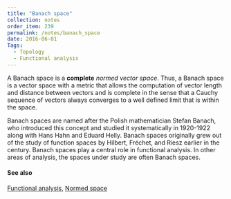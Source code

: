 ```yaml
---
title: "Banach space"
collection: notes
order_item: 239
permalink: /notes/banach_space
date: 2016-06-01
Tags:
  - Topology
  - Functional analysis
---
```


A Banach space is a **complete** *normed vector space*. Thus, a Banach space is a vector space with a metric that allows the computation of vector length and distance between vectors and is complete in the sense that a Cauchy sequence of vectors always converges to a well defined limit that is within the space.

Banach spaces are named after the Polish mathematician Stefan Banach, who introduced this concept and studied it systematically in 1920-1922 along with Hans Hahn and Eduard Helly. Banach spaces originally grew out of the study of function spaces by Hilbert, Fréchet, and Riesz earlier in the century. Banach spaces play a central role in functional analysis. In other areas of analysis, the spaces under study are often Banach spaces.


#### See also
[Functional analysis](/notes/functional_analysis), [Normed space](/notes/normed_space)








